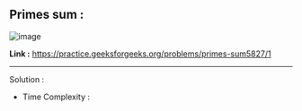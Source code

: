 ## Primes sum :

![image](https://user-images.githubusercontent.com/23376002/201375953-05eee0ee-96a6-4bd4-9198-6571c95495c5.png)

**Link :** https://practice.geeksforgeeks.org/problems/primes-sum5827/1

---------------------------------------------------------------------------------------------------------------------------------------------------------


Solution :

- Time Complexity :



